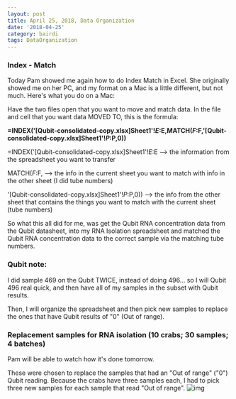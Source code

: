 ```yaml
---
layout: post
title: April 25, 2018, Data Organization
date: '2018-04-25'
category: bairdi
tags: DataOrganization
---
```


### Index - Match

Today Pam showed me again how to do Index Match in Excel. She originally showed me on her PC, and my format on a Mac is a little different, but not much. Here's what you do on a Mac:

Have the two files open that you want to move and match data. 
In the file and cell that you want data MOVED TO, this is the formula:

**=INDEX('[Qubit-consolidated-copy.xlsx]Sheet1'!$E:$E,MATCH($F:$F,'[Qubit-consolidated-copy.xlsx]Sheet1'!$P:$P,0))**

=INDEX('[Qubit-consolidated-copy.xlsx]Sheet1'!$E:$E --> the information from the spreadsheet you want to transfer

MATCH($F:$F, --> the info in the current sheet you want to match with info in the other sheet (I did tube numbers)

'[Qubit-consolidated-copy.xlsx]Sheet1'!$P:$P,0)) --> the info from the other sheet that contains the things you want to match with the current sheet (tube numbers)


So what this all did for me, was get the Qubit RNA concentration data from the Qubit datasheet, into my RNA Isolation spreadsheet and matched the Qubit RNA concentration data to the correct sample via the matching tube numbers. 

### Qubit note:

I did sample 469 on the Qubit TWICE, instead of doing 496... so I will Qubit 496 real quick, and then have all of my samples in the subset with Qubit results.

Then, I will organize the spreadsheet and then pick new samples to replace the ones that have Qubit results of "0" (Out of range). 

### Replacement samples for RNA isolation (10 crabs; 30 samples; 4 batches)
Pam will be able to watch how it's done tomorrow.    

These were chosen to replace the samples that had an "Out of range" ("0") Qubit reading. Because the crabs have three samples each, I had to pick three new samples for each sample that read "Out of range". 
![img](http://owl.fish.washington.edu/scaphapoda/grace/Crab-project/replacement-samples-for-rna-iso.png)
